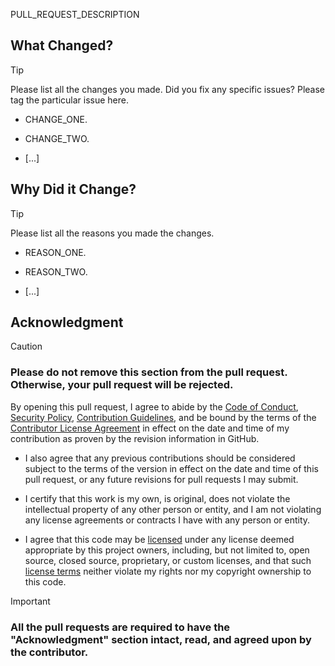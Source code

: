 PULL_REQUEST_DESCRIPTION

## What Changed?

> [!TIP]
>
> Please list all the changes you made. Did you fix any specific issues? Please tag the particular issue here.

- CHANGE_ONE.

- CHANGE_TWO.

- [...]

## Why Did it Change?

> [!TIP]
>
> Please list all the reasons you made the changes.

- REASON_ONE.

- REASON_TWO.

- [...]

## Acknowledgment

> [!CAUTION]
>
> ### Please do not remove this section from the pull request. Otherwise, your pull request will be rejected.

By opening this pull request, I agree to abide by the [Code of Conduct](../blob/main/code_of_conduct.md), [Security Policy](../blob/main/security.md), [Contribution Guidelines](../blob/main/contributing.md), and be bound by the terms of the [Contributor License Agreement](../blob/main/contributor_license_agreement.md) in effect on the date and time of my contribution as proven by the revision information in GitHub.

- I also agree that any previous contributions should be considered subject to the terms of the version in effect on the date and time of this pull request, or any future revisions for pull requests I may submit.

- I certify that this work is my own, is original, does not violate the intellectual property of any other person or entity, and I am not violating any license agreements or contracts I have with any person or entity.

- I agree that this code may be [licensed](../blob/main/license.md) under any license deemed appropriate by this project owners, including, but not limited to, open source, closed source, proprietary, or custom licenses, and that such [license terms](../blob/main/license.md) neither violate my rights nor my copyright ownership to this code.

> [!IMPORTANT]
>
> ### All the pull requests are required to have the "Acknowledgment" section intact, read, and agreed upon by the contributor.
